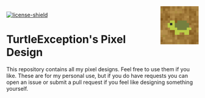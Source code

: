 [license]: LICENSE
[license-shield]: https://img.shields.io/github/license/TurtleException/design

<!--suppress CheckImageSize, HtmlRequiredAltAttribute -->
<img align="right" src=".github/turtle-jump.gif" height="100" width="100">

[![license-shield][]][license]

# TurtleException's Pixel Design

This repository contains all my pixel designs. Feel free to use them if you like. These are for my personal use, but if
you do have requests you can open an issue or submit a pull request if you feel like designing something yourself.
